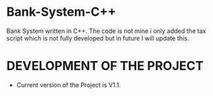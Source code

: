 # Bank-System-C++
Bank System written in C++. The code is not mine i only added the tax script which is not fully developed but in future I will update this.








# DEVELOPMENT OF THE PROJECT
- Current version of the Project is V1.1. 

